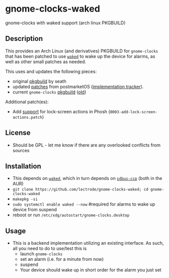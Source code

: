 # gnome-clocks-waked
gnome-clocks with waked support (arch linux PKGBUILD)

## Description
This provides an Arch Linux (and derivatives) PKGBUILD for `gnome-clocks` that has been patched to use [`waked`](https://aur.archlinux.org/packages/waked-git) to wake up the device for alarms, as well as other small patches as needed.

This uses and updates the following pieces:
* original [pkgbuild](https://gitlab.com/seath1/pkgbuild) by seath
* updated [patches](https://gitlab.alpinelinux.org/alpine/aports/-/tree/master/community/gnome-clocks) from postmarketOS ([implementation tracker](https://gitlab.com/postmarketOS/pmaports/-/issues/1170)).
* current `gnome-clocks` [pkgbuild](https://gitlab.archlinux.org/archlinux/packaging/packages/gnome-clocks/-/commits/main) ([old](https://github.com/archlinux/svntogit-packages/blob/packages/gnome-clocks/trunk/PKGBUILD))

Additional patch(es):
* Add [support](https://gitlab.gnome.org/GNOME/gnome-clocks/-/issues/277) for lock-screen actions in Phosh (`0003-add-lock-screen-actions.patch`)

## License
* Should be GPL - let me know if there are any overlooked conflicts from sources

## Installation
* This depends on [`waked`](https://aur.archlinux.org/packages/waked-git), which in turn depends on [`sdbus-ccp`](https://aur.archlinux.org/pkgbase/sdbus-cpp) (both in the AUR)
* `git clone https://github.com/lectrode/gnome-clocks-waked; cd gnome-clocks-waked`
* `makepkg -si`
* `sudo systemctl enable waked --now` #required for alarms to wake up device from suspend
* reboot or run `/etc/xdg/autostart/gnome-clocks.desktop`

## Usage
* This is a backend implementation utilizing an existing interface. As such, all you need to do to use/test this is
   * launch `gnome-clocks`
   * set an alarm (i.e. for a minute from now)
   * suspend
   * Your device should wake up in short order for the alarm you just set
